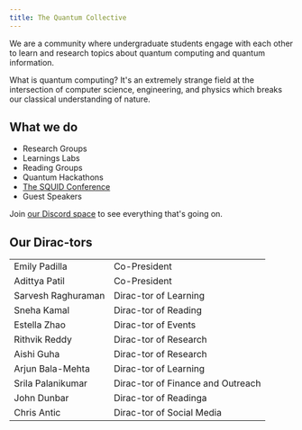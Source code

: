 ```yaml
---
title: The Quantum Collective
---
```

We are a community where undergraduate students engage with each other to learn and research topics about quantum computing and quantum information.

What is quantum computing? It's an extremely strange field at the intersection of computer science, engineering, and physics which breaks our classical understanding of nature.

## What we do

- Research Groups
- Learnings Labs
- Reading Groups
- Quantum Hackathons
- [The SQUID Conference](https://www.quantumcoalition.io/)
- Guest Speakers

Join [our Discord space](https://discord.gg/UBnRaHuzF9) to see everything that's going on.

## Our Dirac-tors

|||
|---|---|
| Emily Padilla | Co-President |
| Adittya Patil | Co-President |
| Sarvesh Raghuraman | Dirac-tor of Learning |
| Sneha Kamal | Dirac-tor of Reading |
| Estella Zhao | Dirac-tor of Events |
| Rithvik Reddy | Dirac-tor of Research |
| Aishi Guha | Dirac-tor of Research |
| Arjun Bala-Mehta | Dirac-tor of Learning |
| Srila Palanikumar | Dirac-tor of Finance and Outreach |
| John Dunbar | Dirac-tor of Readinga |
| Chris Antic | Dirac-tor of Social Media |
